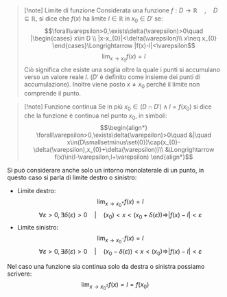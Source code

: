 >[!note] Limite di funzione
>Considerata una funzione $f: D\to\mathbb{R}\quad,\quad D\subseteq\mathbb{R}$, si dice che $f(x)$ ha limite $l\in\mathbb{R}$ in $x_{0}\in D'$ se:
>$$\forall\varepsilon>0,\exists\delta(\varepsilon)>0\quad |\begin{cases}
x\in D \\
|x-x_{0}|<\delta(\varepsilon)\\
x\neq x_{0}
\end{cases}\Longrightarrow |f(x)-l|<\varepsilon$$
>$$\lim_{x\to x_{0}}f(x)=l$$
>Ciò significa che esiste una soglia oltre la quale i punti si accumulano verso un valore reale $l$. ($D'$ è definito come insieme dei punti di accumulazione).
>Inoltre viene posto $x\neq x_{0}$ perché il limite non  comprende il punto.

>[!note] Funzione continua
>Se in più $x_{0}\in(D\cap D')\wedge l=f(x_{0})$ si dice che la funzione è continua nel punto $x_{0}$, in simboli:
>$$\begin{align*}
\forall\varepsilon>0,\exists\delta(\varepsilon)>0\quad &|\quad x\in(D\smallsetminus\set{0})\cap(x_{0}-\delta(\varepsilon),x_{0}+\delta(\varepsilon))\\
&\Longrightarrow f(x)\in(l-\varepsilon,l+\varepsilon)
\end{align*}$$

Si può considerare anche solo un intorno monolaterale di un punto, in questo caso si parla di limite destro o sinistro:
- Limite destro: $$\lim_{x\to x^{+}_{0}}f(x)=l$$$$\forall\varepsilon>0,\exists\delta(\varepsilon)>0\quad|\quad(x_{0})<x<(x_{0}+\delta(\varepsilon))\Longrightarrow|f(x)-l|<\varepsilon$$
- Limite sinistro:$$\lim_{x\to x^{-}_{0}}f(x)=l$$$$\forall\varepsilon>0,\exists\delta(\varepsilon)>0\quad|\quad(x_{0}-\delta(\varepsilon))<x<(x_{0})\Longrightarrow|f(x)-l|<\varepsilon$$

Nel caso una funzione sia continua solo da destra o sinistra possiamo scrivere:
$$\lim_{x\to x^{\pm}_{0}}f(x)=l=f(x_{0})$$
